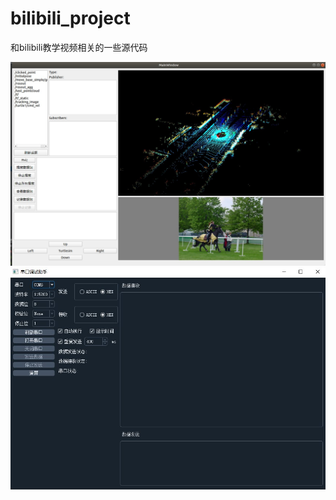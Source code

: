 # bilibili_project
和bilibili教学视频相关的一些源代码

<div align="center"> <img src="https://github.com/ZhengXinyue/bilibili_project/blob/main/assets/qt_ros.jpg"/> </div>

<div align="center"> <img src="https://github.com/ZhengXinyue/bilibili_project/blob/main/assets/serial.jpg"/> </div>
